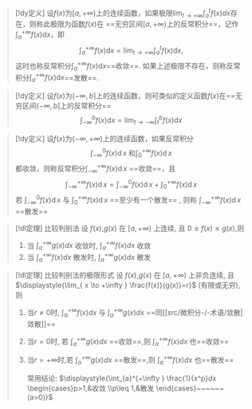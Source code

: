



> [!dy定义] 
> 设$f(x)$为$[a,+\infty )$上的连续函数，如果极限$\displaystyle{\lim_{ t \to +\infty }\int_{a}^{t}f(x)dx}$存在，则称此极限为函数$f(x)$在 ==无穷区间$[a,+\infty )$上的反常积分==，记作$\displaystyle{\int_{a}^{+\infty}f\left(x\right)\mathrm{d}x}$，即
> $$\int_{a}^{+\infty}f\left(x\right)\mathrm{d}x=\lim_{t\to+\infty}\int_{a}^{t}f\left(x\right)\mathrm{d}x,$$
> 这时也称反常积分$\displaystyle{\int_{a}^{+\infty}f\left(x\right)\mathrm{d}x}$==收敛==.
> 如果上述极限不存在，则称反常积分$\displaystyle{\int_{a}^{+\infty}f\left(x\right)\mathrm{d}x}$==发散==.

> [!dy定义] 
> 设$f(x)$为$(-\infty ,b]$上的连续函数，则可类似的定义函数$f(x)$在==无穷区间$(-\infty ,b]$上的反常积分==
> $$\int_{-\infty}^{b}f(x)\mathrm{d}x=\lim_{t\to-\infty}\int_{t}^{b}f\left(x\right)\mathrm{d}x$$

> [!dy定义] 
> 设$f(x)$为$(-\infty ,+\infty )$上的连续函数，如果反常积分
> $$\int_{-\infty}^0f(x)\operatorname{d}x\text{ 和}\int_0^{+\infty}f(x)\operatorname{d}x$$
> 都收敛，则称反常积分$\displaystyle{\int_{-\infty}^{+\infty}f(x)\operatorname{d}x}$ ==收敛==，且
> $$\int_{-\infty}^{+\infty}f(x)\operatorname{d}x=\int_{-\infty}^0f(x)\operatorname{d}x+\int_0^{+\infty}f(x)\operatorname{d}x$$
> 若 $\displaystyle{\int_{-\infty}^0f(x)\operatorname{d}x}$ 与 $\displaystyle{\int_0^{+\infty}f(x)\operatorname{d}x}$ ==至少有一个散发== , 则称 $\displaystyle{\int_{-\infty}^{+\infty}f(x)\operatorname{d}x}$ ==散发==



> [!dl定理] 比较判别法 
> 设 $f(x)$,$g(x)$ 在 $[a,+\infty )$ 上连续, 且 $0\leq f(x)\leq g(x)$,则
> 1. 当 $\displaystyle{\int_{a}^{+\infty }g(x)dx}$ 收敛时,  $\displaystyle{\int_{a}^{+\infty }f(x)dx}$ 收敛
> 2. 当 $\displaystyle{\int_{a}^{+\infty }f(x)dx}$ 散发时,  $\displaystyle{\int_{a}^{+\infty }g(x)dx}$ 散发



> [!dl定理] 比较判别法的极限形式
> 设 $f(x)$,$g(x)$ 在 $[a,+\infty )$ 上非负连续, 且 $\displaystyle{\lim_{ x \to +\infty } \frac{f(x)}{g(x)}=r}$ (有限或无穷),则
> 1. 当$r\neq 0$时, $\displaystyle{\int_{a}^{+\infty }f(x)dx}$ 与  $\displaystyle{\int_{a}^{+\infty }g(x)dx}$ ==同[[src/微积分-/-术语/敛散|敛散]]==
> 2. 当$r=0$时, 若  $\displaystyle{\int_{a}^{+\infty }g(x)dx}$ ==收敛==,则 $\displaystyle{\int_{a}^{+\infty }f(x)dx}$ 也==收敛==
> 3. 当$r=+\infty$时,若 $\displaystyle{\int_{a}^{+\infty }g(x)dx}$ ==散发==,则 $\displaystyle{\int_{a}^{+\infty }f(x)dx}$ 也==散发==
>    
>    常用结论: $\displaystyle{\int_{a}^{+\infty } \frac{1}{x^p}dx \begin{cases}p>1,&收敛 \\p\leq 1,&散发 \end{cases}~~~~~~(a>0)}$


